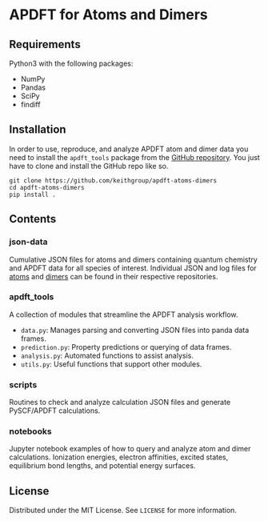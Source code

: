 # APDFT for Atoms and Dimers

## Requirements

Python3 with the following packages:

- NumPy
- Pandas
- SciPy
- findiff

## Installation

In order to use, reproduce, and analyze APDFT atom and dimer data you need to install the `apdft_tools` package from the [GitHub repository](https://github.com/keithgroup/apdft-atoms-dimers).
You just have to clone and install the GitHub repo like so.

```text
git clone https://github.com/keithgroup/apdft-atoms-dimers
cd apdft-atoms-dimers
pip install .
```

## Contents

### json-data

Cumulative JSON files for atoms and dimers containing quantum chemistry and APDFT data for all species of interest.
Individual JSON and log files for [atoms](https://github.com/keithgroup/apdft-atoms-data) and [dimers](https://github.com/keithgroup/apdft-dimers-data) can be found in their respective repositories.

### apdft_tools

A collection of modules that streamline the APDFT analysis workflow.

- `data.py`: Manages parsing and converting JSON files into panda data frames.
- `prediction.py`: Property predictions or querying of data frames.
- `analysis.py`: Automated functions to assist analysis.
- `utils.py`: Useful functions that support other modules.

### scripts

Routines to check and analyze calculation JSON files and generate PySCF/APDFT calculations.

### notebooks

Jupyter notebook examples of how to query and analyze atom and dimer calculations.
Ionization energies, electron affinities, excited states, equilibrium bond lengths, and potential energy surfaces.

## License

Distributed under the MIT License. See `LICENSE` for more information.
